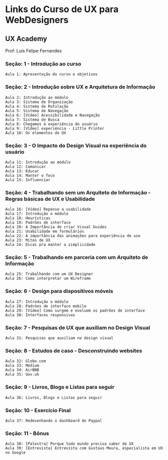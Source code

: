 # Links do Curso de UX para WebDesigners
## UX Academy
Prof: Luis Felipe Fernandes
	
### Seção: 1 - Introdução ao curso

	Aula 1: Apresentação do curso e objetivos
	
### Seção: 2 - Introdução sobre UX e Arquitetura de Informação

	Aula 2: Introdução ao módulo
	Aula 3: Sistema de Organização
	Aula 4: Sistema de Rotulação
	Aula 5: Sistema de Navegação
	Aula 6: [Vídeo] Acessibilidade e Navegação
	Aula 7: Sistema de Busca
	Aula 8: Chegamos à experiência do usuário
	Aula 9: [Vídeo] experiência - Little Printer
	Aula 10: Os elementos de UX

### Seção: 3 - O Impacto do Design Visual na experiência do usuário

	Aula 11: Introdução ao módulo
	Aula 12: Comunicar
	Aula 13: Educar
	Aula 14: Manter o foco
	Aula 15: Influenciar

### Seção: 4 - Trabalhando sem um Arquiteto de Informação - Regras básicas de UX e Usabilidade

	Aula 16: [Vídeo] Repense a usabilidade
	Aula 17: Introdução o módulo
	Aula 18: Heurísticas
	Aula 19: Padrões de interface
	Aula 20: A Importância de criar Visual Guides
	Aula 21: Usabilidade em formulários
	Aula 22: A importância das animações para experiência de uso
	Aula 23: Mitos de UX
	Aula 24: Dicas pra manter a simplicidade

### Seção: 5 - Trabalhando em parceria com um Arquiteto de Informação

	Aula 25: Trabalhando com um UX Designer
	Aula 26: Como interpretar um Wireframe
	
### Seção: 6 - Design para dispositivos móveis

	Aula 27: Introdução o módulo
	Aula 28: Padròes de interface mobile
	Aula 29: [Vídeo] Como surgem e evoluem os padrões de interface
	Aula 30: Interfaces responsivas

### Seção: 7 - Pesquisas de UX que auxiliam no Design Visual

	Aula 31: Pesquisas que auxiliam no design visual

### Seção: 8 - Estudos de caso - Desconstruindo websites

	Aula 32: Globo.com
	Aula 33: Medium
	Aula 34: AirBNB
	Aula 35: Gov.uk

### Seção: 9 - Livros, Blogs e Listas para seguir

	Aula 36: Livros, Blogs e Listas para seguir

### Seção: 10 - Exercício Final

	Aula 37: Redesenhando o dashboard do Paypal

### Seção: 11 - Bônus

	Aula 38: [Palestra] Porque todo mundo precisa saber de UX
	Aula 39: [Entrevista] Entrevista com Gustavo Moura, especialista em UX no Google